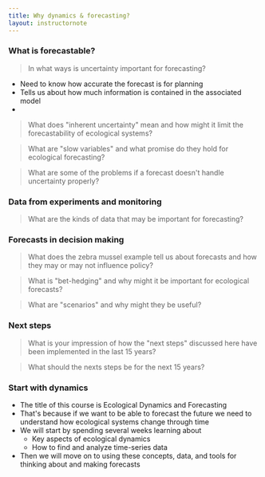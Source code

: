 ```yaml
---
title: Why dynamics & forecasting?
layout: instructornote
---
```


### What is forecastable?

> In what ways is uncertainty important for forecasting?

* Need to know how accurate the forecast is for planning
* Tells us about how much information is contained in the associated model
*  

> What does "inherent uncertainty" mean and how might it limit the
  forecastability of ecological systems?

> What are "slow variables" and what promise do they hold for ecological
  forecasting?

> What are some of the problems if a forecast doesn't handle uncertainty
  properly?

### Data from experiments and monitoring

> What are the kinds of data that may be important for forecasting?

### Forecasts in decision making

> What does the zebra mussel example tell us about forecasts and how they may or
  may not influence policy?

> What is "bet-hedging" and why might it be important for ecological forecasts?

> What are "scenarios" and why might they be useful?

### Next steps

> What is your impression of how the "next steps" discussed here have been
  implemented in the last 15 years?

> What should the nexts steps be for the next 15 years?

### Start with dynamics

* The title of this course is Ecological Dynamics and Forecasting
* That's because if we want to be able to forecast the future we need to
  understand how ecological systems change through time
* We will start by spending several weeks learning about
    * Key aspects of ecological dynamics
    * How to find and analyze time-series data
* Then we will move on to using these concepts, data, and tools for thinking
  about and making forecasts
